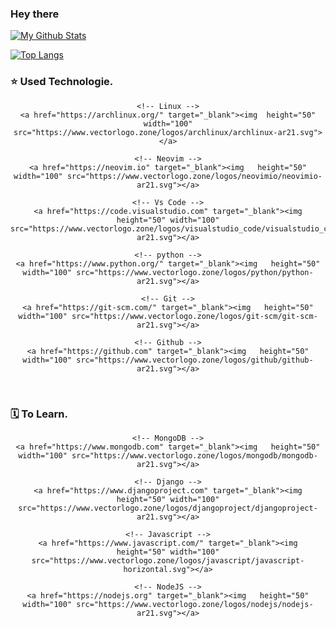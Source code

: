 ### Hey there

<!-- Github Statistics -->
[![My Github Stats](https://github-readme-stats.vercel.app/api?username=red-elka&count_private=true&hide_border=true&show_icons=true&&bg_color=0d1117&text_color=ebf1f7&icon_color=1f6feb&title_color=1f6fe&hide_title=)](https://github.com/red-elka/)

<!-- Most Used Languages -->
[![Top Langs](https://github-readme-stats.vercel.app/api/top-langs/?username=red-elka&bg_color=0d1117&langs_count=8&hide=shell&hide_border=true&text_color=ebf1f7&title_color=1f6fe)](https://github.com/red-elka)

<!-- Skills -->
### ⭐ Used Technologie.
<div align="center">
    
    <!-- Linux -->
    <a href="https://archlinux.org/" target="_blank"><img  height="50" width="100" src="https://www.vectorlogo.zone/logos/archlinux/archlinux-ar21.svg"></a>

    <!-- Neovim -->
    <a href="https://neovim.io" target="_blank"><img   height="50" width="100" src="https://www.vectorlogo.zone/logos/neovimio/neovimio-ar21.svg"></a>

    <!-- Vs Code -->
    <a href="https://code.visualstudio.com" target="_blank"><img   height="50" width="100" src="https://www.vectorlogo.zone/logos/visualstudio_code/visualstudio_code-ar21.svg"></a>

    <!-- python -->
    <a href="https://www.python.org/" target="_blank"><img   height="50" width="100" src="https://www.vectorlogo.zone/logos/python/python-ar21.svg"></a>
    
    <!-- Git -->
    <a href="https://git-scm.com/" target="_blank"><img   height="50" width="100" src="https://www.vectorlogo.zone/logos/git-scm/git-scm-ar21.svg"></a>

    <!-- Github -->
    <a href="https://github.com" target="_blank"><img   height="50" width="100" src="https://www.vectorlogo.zone/logos/github/github-ar21.svg"></a>
    
</div>
<br>

<!-- To Learn -->
### 🗓 To Learn.
<div align="center">

    <!-- MongoDB -->
    <a href="https://www.mongodb.com" target="_blank"><img   height="50" width="100" src="https://www.vectorlogo.zone/logos/mongodb/mongodb-ar21.svg"></a>

    <!-- Django -->
    <a href="https://www.djangoproject.com" target="_blank"><img   height="50" width="100" src="https://www.vectorlogo.zone/logos/djangoproject/djangoproject-ar21.svg"></a>

    <!-- Javascript -->
    <a href="https://www.javascript.com/" target="_blank"><img   height="50" width="100" src="https://www.vectorlogo.zone/logos/javascript/javascript-horizontal.svg"></a>

    <!-- NodeJS -->
    <a href="https://nodejs.org" target="_blank"><img   height="50" width="100" src="https://www.vectorlogo.zone/logos/nodejs/nodejs-ar21.svg"></a>

</div>